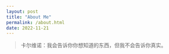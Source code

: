 ```yaml
---
layout: post
title: "About Me"
permalink: /about.html
date: 2022-11-21
---
```


> 卡尔维诺：我会告诉你你想知道的东西，但我不会告诉你真实。

